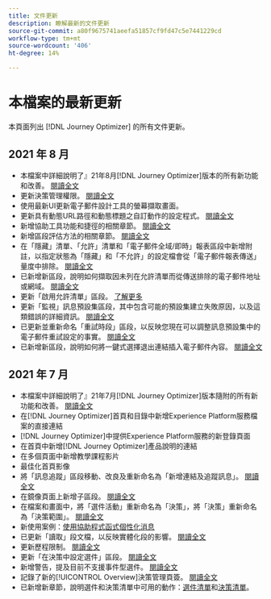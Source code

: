 ```yaml
---
title: 文件更新
description: 瞭解最新的文件更新
source-git-commit: a80f9675741aeefa51857cf9fd47c5e7441229cd
workflow-type: tm+mt
source-wordcount: '406'
ht-degree: 14%

---
```



# 本檔案的最新更新

本頁面列出 [!DNL Journey Optimizer] 的所有文件更新。

## 2021 年 8 月

* 本檔案中詳細說明了』21年8月[!DNL Journey Optimizer]版本的所有新功能和改善。 [閱讀全文](release-notes.md)
* 更新決策管理權限。 [閱讀全文](administration/ootb-product-profiles.md)
* 使用最新UI更新電子郵件設計工具的螢幕擷取畫面。
* 更新具有動態URL路徑和動態標題之自訂動作的設定程式。 [閱讀全文](action/about-custom-action-configuration.md#url-configuration)
* 新增協助工具功能和捷徑的相關章節。 [閱讀全文](user-interface.md#accessibility)
* 新增區段評估方法的相關章節。 [閱讀全文](segment/about-segments.md#evaluation-method-in-journey-optimizer)
* 在「隱藏」清單、「允許」清單和「電子郵件全域/即時」報表區段中新增附註，以指定狀態為「隱藏」和「不允許」的設定檔會從「電子郵件報表傳送」量度中排除。 [閱讀全文](reports/email-global-report.md)
* 已新增新區段，說明如何擷取因未列在允許清單而從傳送排除的電子郵件地址或網域。 [閱讀全文](allow-list.md#reporting)
* 更新「啟用允許清單」區段。 [了解更多](allow-list.md#enable-allow-list)
* 更新「監視」訊息預設集區段，其中包含可能的預設集建立失敗原因，以及這類錯誤的詳細資訊。 [閱讀全文](configuration/message-presets.md#monitor-message-presets)
* 已更新並重新命名「重試時段」區段，以反映您現在可以調整訊息預設集中的電子郵件重試設定的事實。 [閱讀全文](configuration/retries.md#retry-duration)
* 已新增新區段，說明如何將一鍵式選擇退出連結插入電子郵件內容。 [閱讀全文](message-tracking.md#one-click-opt-out-link)
<!--* Added a section to describe how to manually add email addresses and domains to the suppression list. [Read more](configuration/manage-suppression-list.md#add-addresses-and-domains)-->


## 2021 年 7 月

* 本檔案中詳細說明了』21年7月[!DNL Journey Optimizer]版本隨附的所有新功能和改善。 [閱讀全文](release-notes.md)
* 在[!DNL Journey Optimizer]首頁和目錄中新增Experience Platform服務檔案的直接連結
* [!DNL Journey Optimizer]中提供Experience Platform服務的新登錄頁面
* 在首頁中新增[!DNL Journey Optimizer]產品說明的連結
* 在多個頁面中新增教學課程影片
* 最佳化首頁影像
* 將「訊息追蹤」區段移動、改良及重新命名為「新增連結及追蹤訊息」。 [閱讀全文](message-tracking.md)
* 在鏡像頁面上新增子區段。 [閱讀全文](message-tracking.md#mirror-page)
* 在檔案和畫面中，將「選件活動」重新命名為「決策」，將「決策」重新命名為「決策範圍」。 [閱讀全文](offers/get-started/starting-offer-decisioning.md)
* 新使用案例：[使用協助程式函式個性化消息](personalization/personalization-use-case-helper-functions.md)
* 已更新「讀取」段文檔，以反映實體化段的影響。 [閱讀全文](building-journeys/read-segment.md)
* 更新歷程限制。 [閱讀全文](building-journeys/limitations.md)
* 更新「在決策中設定選件」區段。 [閱讀全文](offers/offer-activities/configure-offer-selection.md)
* 新增警告，提及目前不支援事件型選件。 [閱讀全文](offers/offer-library/creating-personalized-offers.md#eligibility)
* 記錄了新的[!UICONTROL Overview]決策管理頁簽。 [閱讀全文](offers/get-started/user-interface.md#overview)
* 已新增新章節，說明選件和決策清單中可用的動作：[選件清單](offers/offer-library/creating-personalized-offers.md#offer-list)和[決策清單](offers/offer-activities/create-offer-activities.md#decision-list)。
